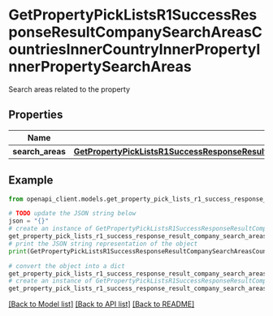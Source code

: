 # GetPropertyPickListsR1SuccessResponseResultCompanySearchAreasCountriesInnerCountryInnerPropertyInnerPropertySearchAreas

Search areas related to the property

## Properties

Name | Type | Description | Notes
------------ | ------------- | ------------- | -------------
**search_areas** | [**GetPropertyPickListsR1SuccessResponseResultCompanySearchAreasCountriesInnerCountryInnerPropertyInnerPropertySearchAreasSearchAreas**](GetPropertyPickListsR1SuccessResponseResultCompanySearchAreasCountriesInnerCountryInnerPropertyInnerPropertySearchAreasSearchAreas.md) |  | 

## Example

```python
from openapi_client.models.get_property_pick_lists_r1_success_response_result_company_search_areas_countries_inner_country_inner_property_inner_property_search_areas import GetPropertyPickListsR1SuccessResponseResultCompanySearchAreasCountriesInnerCountryInnerPropertyInnerPropertySearchAreas

# TODO update the JSON string below
json = "{}"
# create an instance of GetPropertyPickListsR1SuccessResponseResultCompanySearchAreasCountriesInnerCountryInnerPropertyInnerPropertySearchAreas from a JSON string
get_property_pick_lists_r1_success_response_result_company_search_areas_countries_inner_country_inner_property_inner_property_search_areas_instance = GetPropertyPickListsR1SuccessResponseResultCompanySearchAreasCountriesInnerCountryInnerPropertyInnerPropertySearchAreas.from_json(json)
# print the JSON string representation of the object
print(GetPropertyPickListsR1SuccessResponseResultCompanySearchAreasCountriesInnerCountryInnerPropertyInnerPropertySearchAreas.to_json())

# convert the object into a dict
get_property_pick_lists_r1_success_response_result_company_search_areas_countries_inner_country_inner_property_inner_property_search_areas_dict = get_property_pick_lists_r1_success_response_result_company_search_areas_countries_inner_country_inner_property_inner_property_search_areas_instance.to_dict()
# create an instance of GetPropertyPickListsR1SuccessResponseResultCompanySearchAreasCountriesInnerCountryInnerPropertyInnerPropertySearchAreas from a dict
get_property_pick_lists_r1_success_response_result_company_search_areas_countries_inner_country_inner_property_inner_property_search_areas_from_dict = GetPropertyPickListsR1SuccessResponseResultCompanySearchAreasCountriesInnerCountryInnerPropertyInnerPropertySearchAreas.from_dict(get_property_pick_lists_r1_success_response_result_company_search_areas_countries_inner_country_inner_property_inner_property_search_areas_dict)
```
[[Back to Model list]](../README.md#documentation-for-models) [[Back to API list]](../README.md#documentation-for-api-endpoints) [[Back to README]](../README.md)


